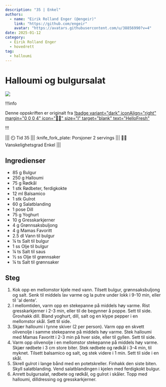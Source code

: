 ```yaml
---
description: "35 | Enkel"
authors:
  - name: "Eirik Rolland Enger (@engeir)"
    link: "https://github.com/engeir"
    avatar: "https://avatars.githubusercontent.com/u/38856990?v=4"
date: 2025-01-12
category:
  - Eirik Rolland Enger
  - hovedrett
tag:
  - halloumi
---
```


# Halloumi og bulgursalat

![](/static/halloumi-og-bulgursalat/halloumi-og-bulgursalat.webp)

!!!info

Denne oppskriften er originalt fra
[!badge variant="dark" iconAlign="right" margin="0 0 0 4" icon=":cook:" size="l" target="blank" text="HelloFresh"](https://www.hellofresh.no/recipes/pan-fried-grill-cheese-and-veggie-bulgur-salad-671a16f5d68888376c8d31de)

!!!

<!-- dprint-ignore-start -->
||| :timer_clock: Tid
35
||| :knife_fork_plate: Porsjoner
2 servings
||| :cook: Vanskelighetsgrad
Enkel
|||
<!-- dprint-ignore-end -->

## Ingredienser

- 85 g Bulgur
- 250 g Halloumi
- 75 g Rødkål
- 1 stk Rødbeter, ferdigkokte
- 12 ml Balsamico
- 1 stk Gulrot
- 60 g Salatblanding
- 1 pose Dill
- 75 g Yoghurt
- 10 g Gresskarkjerner
- 4 g Grønnsaksbuljong
- 4 g Mamas Favoritt
- 2.5 dl Vann til bulgur
- ¼ ts Salt til bulgur
- 1 ss Olje til bulgur
- ¼ ts Salt til saus
- ½ ss Olje til grønnsaker
- ¼ ts Salt til grønnsaker

## Steg

1. Kok opp en mellomstor kjele med vann. Tilsett bulgur, grønnsaksbuljong og salt. Senk
   til middels lav varme og la putre under lokk i 9-10 min, eller til 'al dente'.
2. I mellomtiden, varm opp en stekepanne på middels høy varme. Rist gresskarkjerner i
   2-3 min, eller til de begynner å poppe. Sett til side. Grovhakk dill. Bland yoghurt,
   dill, salt og en klype pepper i en mellomstor skål. Sett til side.
3. Skjær halloumi i tynne skiver (2 per person). Varm opp en skvett olivenolje i samme
   stekepanne på middels høy varme. Stek halloumi med Mamas Favoritt i 2-3 min på hver
   side, eller til gyllen. Sett til side.
4. Varm opp olivenolje i en mellomstor stekepanne på middels høy varme. Skjær rødbete i
   3 cm store biter. Stek rødbete og rødkål i 3-4 min, til myknet. Tilsett balsamico og
   salt, og stek videre i 1 min. Sett til side i en skål.
5. Skrell gulrot i lange bånd med en potetskreller. Finhakk den siste biten. Skyll
   salatblanding. Vend salatblandingen i kjelen med ferdigkokt bulgur.
6. Anrett bulgursalat, rødbete og rødkål, og gulrot i skåler. Topp med halloumi,
   dilldressing og gresskarkjerner.

<script type="application/ld+json">
{
  "author": {
    "@type": "Person",
    "name": "HelloFresh",
    "url": "https://www.hellofresh.no/recipes/pannestekt-halloumi-og-bulgursalat-672a137012c55222c8cc89e2"
  },
  "description": "Nyt en kjapp og smaksrik vegetarrett med vår pannestekte halloumi og bulgursalat! Retten serveres med balsamicoglasert rødbete og rødkål, og toppes med dillyoghurt og ristede gresskarkjerner.",
  "image": "https://img.hellofresh.com/f_auto,fl_lossy,h_640,q_auto,w_1200/hellofresh_s3/image/HF_Y24_R03_BW45_SE_V33303-1_Mainlow-9b12b073.jpg",
  "keywords": [
    "Rask",
    "Vegetar",
    "Klimasmart",
    "new"
  ],
  "site_name": "HelloFresh",
  "@context": "https://schema.org",
  "@type": "Recipe",
  "recipeCategory": "",
  "cookTime": 15,
  "recipeCuisine": "Middelhavske",
  "publisher": {
    "@type": "Organization",
    "name": "hellofresh.com"
  },
  "recipeIngredient": [
    "85 g Bulgur",
    "250 g Halloumi",
    "75 g Rødkål",
    "1 stk Rødbeter, ferdigkokte",
    "12 ml Balsamico",
    "1 stk Gulrot",
    "60 g Salatblanding",
    "1 pose Dill",
    "75 g Yoghurt",
    "10 g Gresskarkjerner",
    "4 g Grønnsaksbuljong",
    "4 g Mamas Favoritt",
    "2.5 dl Vann til bulgur",
    "¼ ts Salt til bulgur",
    "1 ss Olje til bulgur",
    "¼ ts Salt til saus",
    "½ ss Olje til grønnsaker",
    "¼ ts Salt til grønnsaker"
  ],
  "recipeInstructions": [
    {
      "@type": "HowToStep",
      "text": "Kok opp en mellomstor kjele med vann. Tilsett bulgur, grønnsaksbuljong og salt. Senk til middels lav varme og la putre under lokk i 9-10 min, eller til 'al dente'."
    },
    {
      "@type": "HowToStep",
      "text": "I mellomtiden, varm opp en stekepanne på middels høy varme. Rist gresskarkjerner i 2-3 min, eller til de begynner å poppe. Sett til side. Grovhakk dill. Bland yoghurt, dill, salt og en klype pepper i en mellomstor skål. Sett til side."
    },
    {
      "@type": "HowToStep",
      "text": "Skjær halloumi i tynne skiver (2 per person). Varm opp en skvett olivenolje i samme stekepanne på middels høy varme. Stek halloumi med Mamas Favoritt i 2-3 min på hver side, eller til gyllen. Sett til side."
    },
    {
      "@type": "HowToStep",
      "text": "Varm opp olivenolje i en mellomstor stekepanne på middels høy varme. Skjær rødbete i 3 cm store biter. Stek rødbete og rødkål i 3-4 min, til myknet. Tilsett balsamico og salt, og stek videre i 1 min. Sett til side i en skål."
    },
    {
      "@type": "HowToStep",
      "text": "Skrell gulrot i lange bånd med en potetskreller. Finhakk den siste biten. Skyll salatblanding. Vend salatblandingen i kjelen med ferdigkokt bulgur."
    },
    {
      "@type": "HowToStep",
      "text": "Anrett bulgursalat, rødbete og rødkål, og gulrot i skåler. Topp med halloumi, dilldressing og gresskarkjerner."
    }
  ],
  "inLanguage": "nb-NO",
  "nutrition": {
    "@type": "NutritionInformation",
    "calories": "818 kcal",
    "fatContent": "48.6 g",
    "saturatedFatContent": "23.3 g",
    "carbohydrateContent": "162.5 g",
    "sugarContent": "125.3 g",
    "proteinContent": "37.8 g",
    "sodiumContent": "408 mg",
    "servingSize": "480"
  },
  "prepTime": 20,
  "name": "Pannestekt halloumi og bulgursalat med balsamicoglasert rødbete og dillyoghurt",
  "totalTime": 35,
  "recipeYield": "2 servings",
  "pattern": "pannestekt-halloumi-og-bulgursalat-med-balsamicoglasert-rodbete-og-dillyoghurt"
}
</script>
